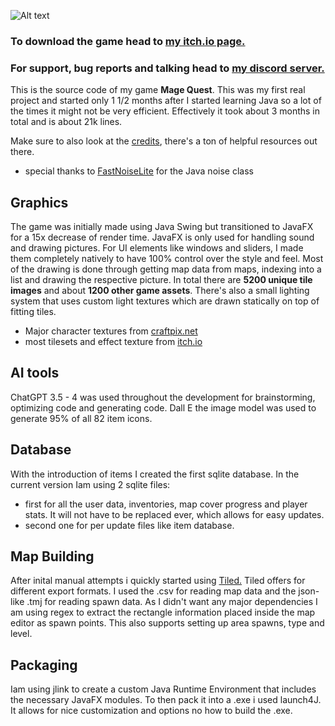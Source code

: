 ![Alt text](goblin_cave.png)

### To download the game head to [my itch.io page.](https://gk646.itch.io/mage-quest)
### For support, bug reports and talking head to [my discord server.](https://discord.gg/STCdEcBzUv)  


This is the source code of my game **Mage Quest**. This was my first real project and started only 1 1/2 months after I started learning Java so a lot
of the times it might not be very efficient. Effectively it took about 3 months in total and is about 21k lines.

Make sure to also look at the [credits](credits.txt), there's a ton of helpful resources out there.
- special thanks to [FastNoiseLite](https://github.com/Auburn/FastNoiseLite) for the Java noise class



## Graphics

The game was initially made using Java Swing but transitioned to JavaFX for a 15x decrease of render time. JavaFX is only used for handling sound and drawing pictures. For UI elements like windows and sliders, I made them completely natively to have 100% control over the style and feel. 
Most of the drawing is done through getting map data from maps, indexing into a list and drawing the respective picture. In total there are **5200 unique tile images** and about **1200 other game assets**. There's also a small lighting system that uses custom light textures which are drawn statically on top of fitting tiles.

- Major character textures from [craftpix.net](https://craftpix.net/freebies/)
- most tilesets and effect texture from [itch.io](https://itch.io/game-assets)

##  AI tools

ChatGPT 3.5 - 4 was used throughout the development for brainstorming, optimizing code and generating code. 
Dall E the image model was used to generate 95% of all 82 item icons.

## Database

With the introduction of items I created the first sqlite database. In the current version Iam using 2 sqlite files:

- first for all the user data, inventories, map cover progress and player stats. It will not have to be replaced ever, which allows for easy updates.
- second one for per update files like item database.


## Map Building

After inital manual attempts i quickly started using [Tiled.](https://www.mapeditor.org/) Tiled offers for different export formats. I used the .csv for reading map data and the json-like .tmj for reading spawn data. As I didn't want any major dependencies I am using regex to extract the rectangle information placed inside the map editor as spawn points. This also supports setting up area spawns, type and level.

## Packaging 

Iam using jlink to create a custom Java Runtime Environment that includes the necessary JavaFX modules. To then pack it into a .exe i used launch4J. It allows for nice customization and options no how to build the .exe.